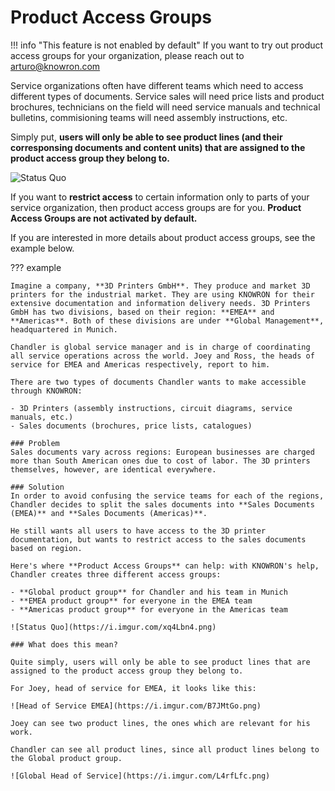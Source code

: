 # Product Access Groups

!!! info "This feature is not enabled by default"
    If you want to try out product access groups for your organization, please reach out to <arturo@knowron.com>

Service organizations often have different teams which need to access different types of documents. Service sales will need price lists and product brochures, technicians on the field will need service manuals and technical bulletins, commisioning teams will need assembly instructions, etc.

Simply put, **users will only be able to see product lines (and their corresponsing documents and content units) that are assigned to the product access group they belong to.**

![Status Quo](https://i.imgur.com/VnLylKq.png)


If you want to **restrict access** to certain information only to parts of your service organization, then product access groups are for you. **Product Access Groups are not activated by default.**

If you are interested in more details about product access groups, see the example below.

??? example

    Imagine a company, **3D Printers GmbH**. They produce and market 3D printers for the industrial market. They are using KNOWRON for their extensive documentation and information delivery needs. 3D Printers GmbH has two divisions, based on their region: **EMEA** and **Americas**. Both of these divisions are under **Global Management**, headquartered in Munich.

    Chandler is global service manager and is in charge of coordinating all service operations across the world. Joey and Ross, the heads of service for EMEA and Americas respectively, report to him.

    There are two types of documents Chandler wants to make accessible through KNOWRON:

    - 3D Printers (assembly instructions, circuit diagrams, service manuals, etc.)
    - Sales documents (brochures, price lists, catalogues)

    ### Problem 
    Sales documents vary across regions: European businesses are charged more than South American ones due to cost of labor. The 3D printers themselves, however, are identical everywhere.

    ### Solution
    In order to avoid confusing the service teams for each of the regions, Chandler decides to split the sales documents into **Sales Documents (EMEA)** and **Sales Documents (Americas)**. 

    He still wants all users to have access to the 3D printer documentation, but wants to restrict access to the sales documents based on region.

    Here's where **Product Access Groups** can help: with KNOWRON's help, Chandler creates three different access groups:

    - **Global product group** for Chandler and his team in Munich
    - **EMEA product group** for everyone in the EMEA team
    - **Americas product group** for everyone in the Americas team

    ![Status Quo](https://i.imgur.com/xq4Lbn4.png)

    ### What does this mean?

    Quite simply, users will only be able to see product lines that are assigned to the product access group they belong to.

    For Joey, head of service for EMEA, it looks like this:

    ![Head of Service EMEA](https://i.imgur.com/B7JMtGo.png)

    Joey can see two product lines, the ones which are relevant for his work.

    Chandler can see all product lines, since all product lines belong to the Global product group.

    ![Global Head of Service](https://i.imgur.com/L4rfLfc.png)
